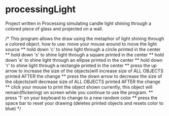 processingLight
===============

Project written in Processing simulating candle light shining through a colored piece of glass and projected on a wall.


/* This program allows the draw using the metaphor of light shining through a colored object.
how to use:
move your mouse around to move the light source
** hold down 'c' to shine light through a circle printed in the center
** hold down 's' to shine light through a square printed in the center
** hold down 'e' to shine light through an ellipse printed in the center
** hold down 'r' to shine light through a rectangle printed in the center
** press the up arrow to increase the size of the objects(will increase size of ALL OBJECTS printed AFTER the change
** press the down arrow to decrease the size of the objects(will decrease size of ALL OBJECTS printed AFTER the change
** click your mouse to print the object shown currently, this object will remain(flickering) on screen while you continue to use the program.
** press '1' on your keyboard to change to a new random color
** press the space bar to reset your drawing (deletes printed objects and resets color to blue)
*/
